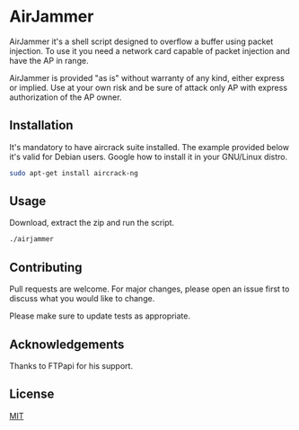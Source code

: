 # AirJammer

AirJammer it's a shell script designed to overflow a buffer using packet injection. To use it you need a network card capable of packet injection and have the AP in range.

AirJammer is provided "as is" without warranty of any kind, either express or implied. Use at your own risk and be sure of attack only AP with express authorization of the AP owner.
## Installation
It's mandatory to have aircrack suite installed. The example provided below it's valid for Debian users. Google how to install it in your GNU/Linux distro.

```bash
sudo apt-get install aircrack-ng
```

## Usage
Download, extract the zip and run the script.

```bash
./airjammer
```

## Contributing
Pull requests are welcome. For major changes, please open an issue first to discuss what you would like to change.

Please make sure to update tests as appropriate.

## Acknowledgements
Thanks to FTPapi for his support.

## License
[MIT](https://choosealicense.com/licenses/mit/)

